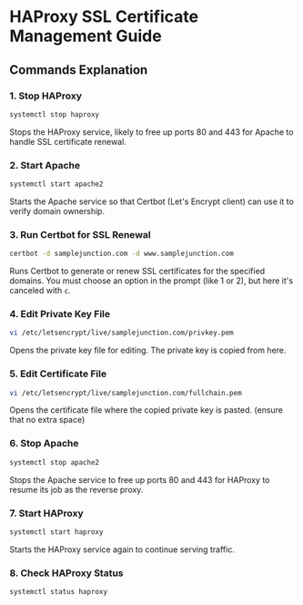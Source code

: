 # HAProxy SSL Certificate Management Guide

## Commands Explanation

### 1. Stop HAProxy
```bash
systemctl stop haproxy
```
Stops the HAProxy service, likely to free up ports 80 and 443 for Apache to handle SSL certificate renewal.

### 2. Start Apache
```bash
systemctl start apache2
```
Starts the Apache service so that Certbot (Let's Encrypt client) can use it to verify domain ownership.

### 3. Run Certbot for SSL Renewal
```bash
certbot -d samplejunction.com -d www.samplejunction.com
```
Runs Certbot to generate or renew SSL certificates for the specified domains. You must choose an option in the prompt (like 1 or 2), but here it's canceled with `c`.

### 4. Edit Private Key File 
```bash
vi /etc/letsencrypt/live/samplejunction.com/privkey.pem
```
Opens the private key file for editing. The private key is copied from here.

### 5. Edit Certificate File 
```bash
vi /etc/letsencrypt/live/samplejunction.com/fullchain.pem
```
Opens the certificate file where the copied private key is pasted. (ensure that no extra space)

### 6. Stop Apache
```bash
systemctl stop apache2
```
Stops the Apache service to free up ports 80 and 443 for HAProxy to resume its job as the reverse proxy.

### 7. Start HAProxy
```bash
systemctl start haproxy
```
Starts the HAProxy service again to continue serving traffic.

### 8. Check HAProxy Status
```bash
systemctl status haproxy
```

